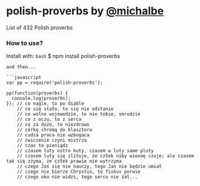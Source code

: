 # polish-proverbs by [@michalbe](http://github.com/michalbe) #
List of 432 Polish proverbs

### How to use? ###
Install with:
```bash```
 $ npm install polish-proverbs
```
and then...

```javascript
var pp = require('polish-proverbs');

pp(function(proverbs) {
  console.log(proverbs);
}); // co nagle, to po diable
    // co się stało, to się nie odstanie
    // co wolno wojewodzie, to nie tobie, smrodzie
    // co z oczu, to z serca
    // co za dużo, to niezdrowo
    // córkę chromą do klasztoru
    // cudza praca nie wzbogaca
    // ćwiczenie czyni mistrza
    // czas to pieniądz
    // czasem luty ostro kuty, czasem w luty same pluty
    // czasem luty się zlituje, że człek niby wiosnę czuje; ale czasem tak się zżyma, że człek prawie nie wytrzyma
    // czego Jaś się nie nauczy, tego Jan nie będzie umiał
    // czego nie bierze Chrystus, to fiskus porwie
    // czego oko nie widzi, tego sercu nie żal...
```
